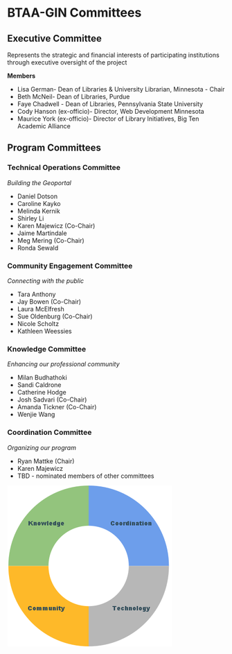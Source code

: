 # BTAA-GIN Committees

## Executive Committee

Represents the strategic and financial interests of participating institutions through executive oversight of the project

**Members**

* Lisa German- Dean of Libraries & University Librarian, Minnesota - Chair
* Beth McNeil- Dean of Libraries, Purdue
* Faye Chadwell - Dean of Libraries, Pennsylvania State University
* Cody Hanson (ex-officio)- Director, Web Development Minnesota
* Maurice York (ex-officio)- Director of Library Initiatives, Big Ten Academic Alliance

## Program Committees

### Technical Operations Committee

*Building the Geoportal*

* Daniel Dotson
* Caroline Kayko
* Melinda Kernik
* Shirley Li
* Karen Majewicz (Co-Chair)
* Jaime Martindale
* Meg Mering  (Co-Chair)
* Ronda Sewald

### Community Engagement Committee

*Connecting with the public*

* Tara Anthony
* Jay Bowen (Co-Chair)
* Laura McElfresh
* Sue Oldenburg (Co-Chair)
* Nicole Scholtz
* Kathleen Weessies

### Knowledge Committee

*Enhancing our professional community*

* Milan Budhathoki
* Sandi Caldrone
* Catherine Hodge
* Josh Sadvari (Co-Chair)
* Amanda Tickner (Co-Chair)
* Wenjie Wang

### Coordination Committee

*Organizing our program*

* Ryan Mattke (Chair)
* Karen Majewicz
* TBD - nominated members of other committees

![](images/matrix-committees.png)